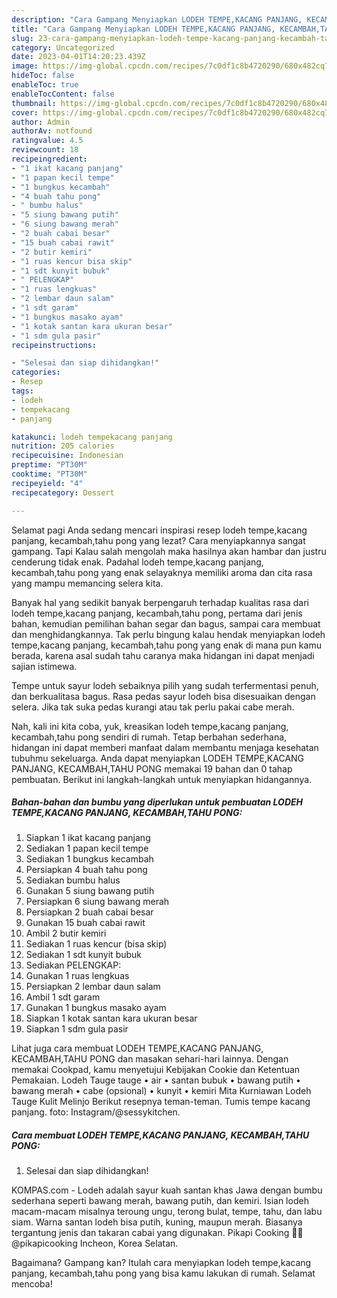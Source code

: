 ```yaml
---
description: "Cara Gampang Menyiapkan LODEH TEMPE,KACANG PANJANG, KECAMBAH,TAHU PONG yang Enak Banget}"
title: "Cara Gampang Menyiapkan LODEH TEMPE,KACANG PANJANG, KECAMBAH,TAHU PONG yang Enak Banget}"
slug: 23-cara-gampang-menyiapkan-lodeh-tempe-kacang-panjang-kecambah-tahu-pong-yang-enak-banget
category: Uncategorized
date: 2023-04-01T14:20:23.439Z
image: https://img-global.cpcdn.com/recipes/7c0df1c8b4720290/680x482cq70/lodeh-tempekacang-panjang-kecambahtahu-pong-foto-resep-utama.jpg
hideToc: false
enableToc: true
enableTocContent: false
thumbnail: https://img-global.cpcdn.com/recipes/7c0df1c8b4720290/680x482cq70/lodeh-tempekacang-panjang-kecambahtahu-pong-foto-resep-utama.jpg
cover: https://img-global.cpcdn.com/recipes/7c0df1c8b4720290/680x482cq70/lodeh-tempekacang-panjang-kecambahtahu-pong-foto-resep-utama.jpg
author: Admin
authorAv: notfound
ratingvalue: 4.5
reviewcount: 18
recipeingredient:
- "1 ikat kacang panjang"
- "1 papan kecil tempe"
- "1 bungkus kecambah"
- "4 buah tahu pong"
- " bumbu halus"
- "5 siung bawang putih"
- "6 siung bawang merah"
- "2 buah cabai besar"
- "15 buah cabai rawit"
- "2 butir kemiri"
- "1 ruas kencur bisa skip"
- "1 sdt kunyit bubuk"
- " PELENGKAP"
- "1 ruas lengkuas"
- "2 lembar daun salam"
- "1 sdt garam"
- "1 bungkus masako ayam"
- "1 kotak santan kara ukuran besar"
- "1 sdm gula pasir"
recipeinstructions:

- "Selesai dan siap dihidangkan!"
categories:
- Resep
tags:
- lodeh
- tempekacang
- panjang

katakunci: lodeh tempekacang panjang 
nutrition: 205 calories
recipecuisine: Indonesian
preptime: "PT30M"
cooktime: "PT30M"
recipeyield: "4"
recipecategory: Dessert

---
```



Selamat pagi Anda sedang mencari inspirasi resep lodeh tempe,kacang panjang, kecambah,tahu pong yang lezat? Cara menyiapkannya sangat gampang. Tapi Kalau salah mengolah maka hasilnya akan hambar dan justru cenderung tidak enak. Padahal lodeh tempe,kacang panjang, kecambah,tahu pong yang enak selayaknya memiliki aroma dan cita rasa yang mampu memancing selera kita.


Banyak hal yang sedikit banyak berpengaruh terhadap kualitas rasa dari lodeh tempe,kacang panjang, kecambah,tahu pong, pertama dari jenis bahan, kemudian pemilihan bahan segar dan bagus, sampai cara membuat dan menghidangkannya. Tak perlu bingung kalau hendak menyiapkan lodeh tempe,kacang panjang, kecambah,tahu pong yang enak di mana pun kamu berada, karena asal sudah tahu caranya maka hidangan ini dapat menjadi sajian istimewa.

Tempe untuk sayur lodeh sebaiknya pilih yang sudah terfermentasi penuh, dan berkualitasa bagus. Rasa pedas sayur lodeh bisa disesuaikan dengan selera. Jika tak suka pedas kurangi atau tak perlu pakai cabe merah.


Nah, kali ini kita coba, yuk, kreasikan lodeh tempe,kacang panjang, kecambah,tahu pong sendiri di rumah. Tetap berbahan sederhana, hidangan ini dapat memberi manfaat dalam membantu menjaga kesehatan tubuhmu sekeluarga. Anda dapat menyiapkan LODEH TEMPE,KACANG PANJANG, KECAMBAH,TAHU PONG memakai 19 bahan dan 0 tahap pembuatan. Berikut ini langkah-langkah untuk menyiapkan hidangannya.

<!--inarticleads1-->

##### Bahan-bahan dan bumbu yang diperlukan untuk pembuatan LODEH TEMPE,KACANG PANJANG, KECAMBAH,TAHU PONG:

1. Siapkan 1 ikat kacang panjang
1. Sediakan 1 papan kecil tempe
1. Sediakan 1 bungkus kecambah
1. Persiapkan 4 buah tahu pong
1. Sediakan  bumbu halus
1. Gunakan 5 siung bawang putih
1. Persiapkan 6 siung bawang merah
1. Persiapkan 2 buah cabai besar
1. Gunakan 15 buah cabai rawit
1. Ambil 2 butir kemiri
1. Sediakan 1 ruas kencur (bisa skip)
1. Sediakan 1 sdt kunyit bubuk
1. Sediakan  PELENGKAP:
1. Gunakan 1 ruas lengkuas
1. Persiapkan 2 lembar daun salam
1. Ambil 1 sdt garam
1. Gunakan 1 bungkus masako ayam
1. Siapkan 1 kotak santan kara ukuran besar
1. Siapkan 1 sdm gula pasir


Lihat juga cara membuat LODEH TEMPE,KACANG PANJANG, KECAMBAH,TAHU PONG dan masakan sehari-hari lainnya. Dengan memakai Cookpad, kamu menyetujui Kebijakan Cookie dan Ketentuan Pemakaian. Lodeh Tauge tauge • air • santan bubuk • bawang putih • bawang merah • cabe (opsional) • kunyit • kemiri Mita Kurniawan Lodeh Tauge Kulit Melinjo Berikut resepnya teman-teman. Tumis tempe kacang panjang. foto: Instagram/@sessykitchen. 

<!--inarticleads2-->

##### Cara membuat LODEH TEMPE,KACANG PANJANG, KECAMBAH,TAHU PONG:


1. Selesai dan siap dihidangkan!

KOMPAS.com - Lodeh adalah sayur kuah santan khas Jawa dengan bumbu sederhana seperti bawang merah, bawang putih, dan kemiri. Isian lodeh macam-macam misalnya teroung ungu, terong bulat, tempe, tahu, dan labu siam. Warna santan lodeh bisa putih, kuning, maupun merah. Biasanya tergantung jenis dan takaran cabai yang digunakan. Pikapi Cooking 👩‍🍳 @pikapicooking Incheon, Korea Selatan. 

Bagaimana? Gampang kan? Itulah cara menyiapkan lodeh tempe,kacang panjang, kecambah,tahu pong yang bisa kamu lakukan di rumah. Selamat mencoba!
